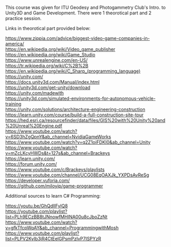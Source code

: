 This course was given for ITU Geodesy and Photogammetry Club's Intro. to Unity3D and Game Development. There were 1 theorotical part and 2 practice session.

Links in theorotical part provided below:

https://www.zippia.com/advice/biggest-video-game-companies-in-america/ <br/>
https://en.wikipedia.org/wiki/Video_game_publisher <br/>
https://en.wikipedia.org/wiki/Game_Studio <br/>
https://www.unrealengine.com/en-US/ <br/>
https://tr.wikipedia.org/wiki/C%2B%2B <br/>
https://en.wikipedia.org/wiki/C_Sharp_(programming_language) <br/>
https://unity.com/ <br/>
https://docs.unity3d.com/Manual/index.html <br/>
https://unity3d.com/get-unity/download <br/>
https://unity.com/madewith <br/>
https://unity3d.com/simulated-environments-for-autonomous-vehicle-training <br/>
https://unity.com/solutions/architecture-engineering-construction <br/>
https://learn.unity.com/course/build-a-full-construction-site-tour <br/>
https://hed.esri.ca/resourcefinder/data/files/GIS%20with%20Unity%20and%20Unreal%20Engine.pdf <br/>
https://www.youtube.com/watch?v=6SD3hZgQpnY&ab_channel=NvidiaGameWorks <br/>
https://www.youtube.com/watch?v=q2Z1oiFDKI0&ab_channel=Unity <br/>
https://www.youtube.com/watch?v=mZcLKcyHWDs&t=127s&ab_channel=Brackeys <br/>
https://learn.unity.com/ <br/>
https://forum.unity.com/ <br/>
https://www.youtube.com/c/Brackeys/playlists <br/>
https://www.youtube.com/channel/UCG08EqOAXJk_YXPDsAvReSg <br/>
https://developer.vuforia.com/ <br/>
https://github.com/miloyip/game-programmer <br/>

Additional sources to learn C# Programming:

https://youtu.be/GhQdlIFylQ8 <br/>
https://youtube.com/playlist?list=PLh9ECzBB8tJNnowfMHINA00u8cJboZzNt <br/>
https://www.youtube.com/watch?v=gfkTfcpWqAY&ab_channel=ProgrammingwithMosh <br/>
https://www.youtube.com/playlist?list=PLPV2KyIb3jR4CtEelGPsmPzlvP7ISPYzR <br/>
